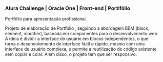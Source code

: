 ### Alura Challenge | Oracle One | Front-end | Portifólio

Portfólio para apresentação profissional.

Projeto de elaboração de Portfolio , seguindo a abordagem BEM (block, element, modifier), baseada em componentes para o desenvolvimento web. 
A ideia é dividir a interface do usuário em blocos independentes, o que torna o desenvolvimento de interface fácil e rápido, mesmo com uma interface de usuário complexa, e permite a reutilização de código existente sem copiar e colar.
Além disso, o projeto tem que ser responsivo.


